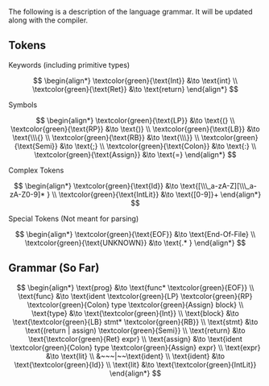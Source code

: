 The following is a description of the language grammar. It will be updated along with the compiler.

## Tokens

$\text{Keywords (including primitive types)}$

$$
\begin{align*}
\textcolor{green}{\text{Int}} &\to \text{int}
\\
\textcolor{green}{\text{Ret}} &\to \text{return}
\end{align*}
$$

$\text{Symbols}$

$$
\begin{align*}
\textcolor{green}{\text{LP}} &\to \text{(}
\\
\textcolor{green}{\text{RP}} &\to \text{)}
\\
\textcolor{green}{\text{LB}} &\to \text{\\\{}
\\
\textcolor{green}{\text{RB}} &\to \text{\\\}}
\\
\textcolor{green}{\text{Semi}} &\to \text{;}
\\
\textcolor{green}{\text{Colon}} &\to \text{:}
\\
\textcolor{green}{\text{Assign}} &\to \text{=}
\end{align*}
$$

$\text{Complex Tokens}$

$$
\begin{align*}
\textcolor{green}{\text{Id}} &\to \text{[\\\_a-zA-Z][\\\_a-zA-Z0-9]* }
\\
\textcolor{green}{\text{IntLit}} &\to \text{[0-9]}+
\end{align*}
$$

$\text{Special Tokens (Not meant for parsing)}$

$$
\begin{align*}
\textcolor{green}{\text{EOF}} &\to \text{End-Of-File}
\\
\textcolor{green}{\text{UNKNOWN}} &\to \text{.* }
\end{align*}
$$

## Grammar (So Far)
$$
\begin{align*}
\text{prog} &\to \text{func* \textcolor{green}{EOF}}
\\
\text{func} &\to \text{ident \textcolor{green}{LP} \textcolor{green}{RP} \textcolor{green}{Colon} type \textcolor{green}{Assign} block}
\\
\text{type} &\to \text{\textcolor{green}{Int}}
\\
\text{block} &\to \text{\textcolor{green}{LB} stmt* \textcolor{green}{RB}}
\\
\text{stmt} &\to \text{(return | assign) \textcolor{green}{Semi}}
\\
\text{return} &\to \text{\textcolor{green}{Ret} expr}
\\
\text{assign} &\to \text{ident \textcolor{green}{Colon} type \textcolor{green}{Assign} expr}
\\
\text{expr} &\to \text{lit}
\\
&~~~|~~\text{ident}
\\
\text{ident} &\to \text{\textcolor{green}{Id}}
\\
\text{lit} &\to \text{\textcolor{green}{IntLit}}
\end{align*}
$$
